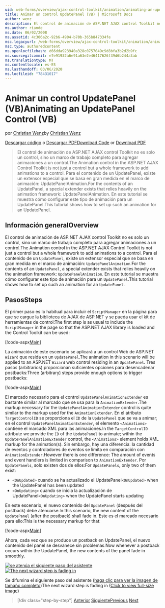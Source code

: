 ```yaml
---
uid: web-forms/overview/ajax-control-toolkit/animation/animating-an-updatepanel-control-vb
title: Animar un control UpdatePanel (VB) | Microsoft Docs
author: wenz
description: El control de animación de ASP.NET AJAX control Toolkit no es solo un control, sino un marco de trabajo completo para agregar animaciones a un control. Para el contenido de...
ms.author: riande
ms.date: 06/02/2008
ms.assetid: 4c306a2c-92b6-4904-b70b-365b847334fe
msc.legacyurl: /web-forms/overview/ajax-control-toolkit/animation/animating-an-updatepanel-control-vb
msc.type: authoredcontent
ms.openlocfilehash: d66dda923940a328c0757049c9d8bfa3b2d2b9fc
ms.sourcegitcommit: e7e91932a6e91a63e2e46417626f39d6b244a3ab
ms.translationtype: MT
ms.contentlocale: es-ES
ms.lasthandoff: 03/06/2020
ms.locfileid: "78431017"
---
```

# <a name="animating-an-updatepanel-control-vb"></a><span data-ttu-id="34335-104">Animar un control UpdatePanel (VB)</span><span class="sxs-lookup"><span data-stu-id="34335-104">Animating an UpdatePanel Control (VB)</span></span>

<span data-ttu-id="34335-105">por [Christian Wenz](https://github.com/wenz)</span><span class="sxs-lookup"><span data-stu-id="34335-105">by [Christian Wenz](https://github.com/wenz)</span></span>

<span data-ttu-id="34335-106">[Descargar código](https://download.microsoft.com/download/9/3/f/93f8daea-bebd-4821-833b-95205389c7d0/UpdatePanelAnimation1.vb.zip) o [Descargar PDF](https://download.microsoft.com/download/b/6/a/b6ae89ee-df69-4c87-9bfb-ad1eb2b23373/updatepanelanimation1VB.pdf)</span><span class="sxs-lookup"><span data-stu-id="34335-106">[Download Code](https://download.microsoft.com/download/9/3/f/93f8daea-bebd-4821-833b-95205389c7d0/UpdatePanelAnimation1.vb.zip) or [Download PDF](https://download.microsoft.com/download/b/6/a/b6ae89ee-df69-4c87-9bfb-ad1eb2b23373/updatepanelanimation1VB.pdf)</span></span>

> <span data-ttu-id="34335-107">El control de animación de ASP.NET AJAX control Toolkit no es solo un control, sino un marco de trabajo completo para agregar animaciones a un control.</span><span class="sxs-lookup"><span data-stu-id="34335-107">The Animation control in the ASP.NET AJAX Control Toolkit is not just a control but a whole framework to add animations to a control.</span></span> <span data-ttu-id="34335-108">Para el contenido de un UpdatePanel, existe un extensor especial que se basa en gran medida en el marco de animación: UpdatePanelAnimation.</span><span class="sxs-lookup"><span data-stu-id="34335-108">For the contents of an UpdatePanel, a special extender exists that relies heavily on the animation framework: UpdatePanelAnimation.</span></span> <span data-ttu-id="34335-109">En este tutorial se muestra cómo configurar este tipo de animación para un UpdatePanel.</span><span class="sxs-lookup"><span data-stu-id="34335-109">This tutorial shows how to set up such an animation for an UpdatePanel.</span></span>

## <a name="overview"></a><span data-ttu-id="34335-110">Información general</span><span class="sxs-lookup"><span data-stu-id="34335-110">Overview</span></span>

<span data-ttu-id="34335-111">El control de animación de ASP.NET AJAX control Toolkit no es solo un control, sino un marco de trabajo completo para agregar animaciones a un control.</span><span class="sxs-lookup"><span data-stu-id="34335-111">The Animation control in the ASP.NET AJAX Control Toolkit is not just a control but a whole framework to add animations to a control.</span></span> <span data-ttu-id="34335-112">Para el contenido de un `UpdatePanel`, existe un extensor especial que se basa en gran medida en el marco de animación: `UpdatePanelAnimation`.</span><span class="sxs-lookup"><span data-stu-id="34335-112">For the contents of an `UpdatePanel`, a special extender exists that relies heavily on the animation framework: `UpdatePanelAnimation`.</span></span> <span data-ttu-id="34335-113">En este tutorial se muestra cómo configurar este tipo de animación para un `UpdatePanel`.</span><span class="sxs-lookup"><span data-stu-id="34335-113">This tutorial shows how to set up such an animation for an `UpdatePanel`.</span></span>

## <a name="steps"></a><span data-ttu-id="34335-114">Pasos</span><span class="sxs-lookup"><span data-stu-id="34335-114">Steps</span></span>

<span data-ttu-id="34335-115">El primer paso es lo habitual para incluir el `ScriptManager` en la página para que se cargue la biblioteca de AJAX de ASP.NET y se pueda usar el kit de herramientas de control:</span><span class="sxs-lookup"><span data-stu-id="34335-115">The first step is as usual to include the `ScriptManager` in the page so that the ASP.NET AJAX library is loaded and the Control Toolkit can be used:</span></span>

[!code-aspx[Main](animating-an-updatepanel-control-vb/samples/sample1.aspx)]

<span data-ttu-id="34335-116">La animación de este escenario se aplicará a un control Web de ASP.NET `Wizard` que resida en un `UpdatePanel`.</span><span class="sxs-lookup"><span data-stu-id="34335-116">The animation in this scenario will be applied to an ASP.NET `Wizard` web control residing in an `UpdatePanel`.</span></span> <span data-ttu-id="34335-117">Tres pasos (arbitrarios) proporcionan suficientes opciones para desencadenar postbacks:</span><span class="sxs-lookup"><span data-stu-id="34335-117">Three (arbitrary) steps provide enough options to trigger postbacks:</span></span>

[!code-aspx[Main](animating-an-updatepanel-control-vb/samples/sample2.aspx)]

<span data-ttu-id="34335-118">El marcado necesario para el control `UpdatePanelAnimationExtender` es bastante similar al marcado que se usa para la `AnimationExtender`.</span><span class="sxs-lookup"><span data-stu-id="34335-118">The markup necessary for the `UpdatePanelAnimationExtender` control is quite similar to the markup used for the `AnimationExtender`.</span></span> <span data-ttu-id="34335-119">En el atributo `TargetControlID` se proporciona el `ID` de la `UpdatePanel` que se va a animar; en el control `UpdatePanelAnimationExtender`, el elemento `<Animations>` contiene el marcado XML para las animaciones.</span><span class="sxs-lookup"><span data-stu-id="34335-119">In the `TargetControlID` attribute we provide the `ID` of the `UpdatePanel` to animate; within the `UpdatePanelAnimationExtender` control, the `<Animations>` element holds XML markup for the animation(s).</span></span> <span data-ttu-id="34335-120">Sin embargo, hay una diferencia: la cantidad de eventos y controladores de eventos se limita en comparación con `AnimationExtender`.</span><span class="sxs-lookup"><span data-stu-id="34335-120">However there is one difference: The amount of events and event handlers is limited in comparison to `AnimationExtender`.</span></span> <span data-ttu-id="34335-121">Por `UpdatePanels`, solo existen dos de ellos:</span><span class="sxs-lookup"><span data-stu-id="34335-121">For `UpdatePanels`, only two of them exist:</span></span>

- <span data-ttu-id="34335-122">`<OnUpdated>` cuando se ha actualizado el UpdatePanel</span><span class="sxs-lookup"><span data-stu-id="34335-122">`<OnUpdated>` when the UpdatePanel has been updated</span></span>
- <span data-ttu-id="34335-123">`<OnUpdating>` cuando se inicia la actualización de UpdatePanel</span><span class="sxs-lookup"><span data-stu-id="34335-123">`<OnUpdating>` when the UpdatePanel starts updating</span></span>

<span data-ttu-id="34335-124">En este escenario, el nuevo contenido del `UpdatePanel` (después del postback) debe atenuarse.</span><span class="sxs-lookup"><span data-stu-id="34335-124">In this scenario, the new content of the `UpdatePanel` (after the postback) shall fade in.</span></span> <span data-ttu-id="34335-125">Este es el marcado necesario para ello:</span><span class="sxs-lookup"><span data-stu-id="34335-125">This is the necessary markup for that:</span></span>

[!code-aspx[Main](animating-an-updatepanel-control-vb/samples/sample3.aspx)]

<span data-ttu-id="34335-126">Ahora, cada vez que se produce un postback en UpdatePanel, el nuevo contenido del panel se desvanece sin problemas.</span><span class="sxs-lookup"><span data-stu-id="34335-126">Now whenever a postback occurs within the UpdatePanel, the new contents of the panel fade in smoothly.</span></span>

<span data-ttu-id="34335-127">[![se atenúa el siguiente paso del asistente](animating-an-updatepanel-control-vb/_static/image2.png)](animating-an-updatepanel-control-vb/_static/image1.png)</span><span class="sxs-lookup"><span data-stu-id="34335-127">[![The next wizard step is fading in](animating-an-updatepanel-control-vb/_static/image2.png)](animating-an-updatepanel-control-vb/_static/image1.png)</span></span>

<span data-ttu-id="34335-128">Se difumina el siguiente paso del asistente ([haga clic para ver la imagen de tamaño completo](animating-an-updatepanel-control-vb/_static/image3.png))</span><span class="sxs-lookup"><span data-stu-id="34335-128">The next wizard step is fading in ([Click to view full-size image](animating-an-updatepanel-control-vb/_static/image3.png))</span></span>

> [!div class="step-by-step"]
> <span data-ttu-id="34335-129">[Anterior](changing-an-animation-using-client-side-code-vb.md)
> [Siguiente](dynamically-controlling-updatepanel-animations-vb.md)</span><span class="sxs-lookup"><span data-stu-id="34335-129">[Previous](changing-an-animation-using-client-side-code-vb.md)
[Next](dynamically-controlling-updatepanel-animations-vb.md)</span></span>
